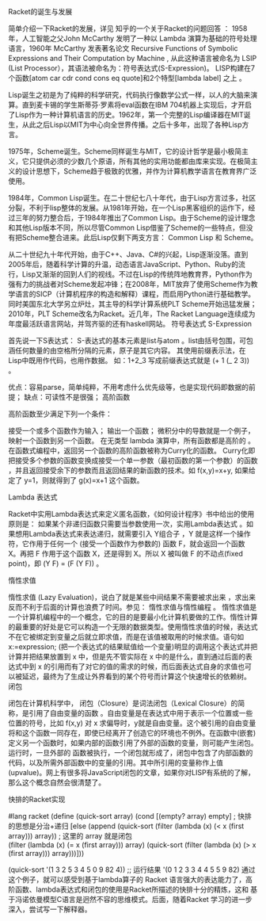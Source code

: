 Racket的诞生与发展

简单介绍一下Racket的发展，详见 知乎的一个关于Racket的问题回答 ： 
1958年，人工智能之父John McCarthy 发明了一种以 Lambda 演算为基础的符号处理语言，1960年 McCarthy 发表著名论文 Recursive Functions of Symbolic Expressions and Their Computation by Machine , 从此这种语言被命名为 LSIP (List Processor），其语法被命名为：符号表达式(S-Expression)。 LISP构建在7个函数[atom car cdr cond cons eq quote]和2个特型[lambda label] 之上 。

Lisp诞生之初是为了纯粹的科学研究，代码执行像数学公式一样，以人的大脑来演算。直到麦卡锡的学生斯蒂芬·罗素将eval函数在IBM 704机器上实现后，才开启了Lisp作为一种计算机语言的历史。1962年，第一个完整的Lisp编译器在MIT诞生，从此之后Lisp以MIT为中心向全世界传播。之后十多年，出现了各种Lisp方言。

1975年，Scheme诞生。Scheme同样诞生与MIT，它的设计哲学是最小极简主义，它只提供必须的少数几个原语，所有其他的实用功能都由库来实现。在极简主义的设计思想下，Scheme趋于极致的优雅，并作为计算机教学语言在教育界广泛使用。

1984年，Common Lisp诞生。在二十世纪七八十年代，由于Lisp方言过多，社区分裂，不利于lisp整体的发展。从1981年开始，在一个Lisp黑客组织的运作下，经过三年的努力整合后，于1984年推出了Common Lisp。由于Scheme的设计理念和其他Lisp版本不同，所以尽管Common Lisp借鉴了Scheme的一些特点，但没有把Scheme整合进来。此后Lisp仅剩下两支方言： Common Lisp 和 Scheme。

从二十世纪九十年代开始，由于C++、Java、C#的兴起，Lisp逐渐没落。直到2005年后，随着科学计算的升温，动态语言JavaScript、Python、Ruby的流行，Lisp又渐渐的回到人们的视线。不过在Lisp的传统阵地教育界，Python作为强有力的挑战者对Scheme发起冲锋；在2008年，MIT放弃了使用Scheme作为教学语言的SICP（计算机程序的构造和解释）课程，而启用Python进行基础教学。同时美国东北大学另立炉灶，其主导的科学计算系统PLT Scheme开始迅猛发展；2010年，PLT Scheme改名为Racket。近几年，The Racket Language连续成为年度最活跃语言网站，并驾齐驱的还有haskell网站。 
符号表达式 S-Expression

首先说一下S表达式： S-表达式的基本元素是list与atom 。list由括号包围，可包涵任何数量的由空格所分隔的元素，原子是其它内容。 其使用前缀表示法，在Lisp中既用作代码，也用作数据。 如：1+2_3  写成前缀表达式就是 (+ 1 (_ 2 3)) 。

优点：容易parse，简单纯粹，不用考虑什么优先级等，也是实现代码即数据的前提；
缺点：可读性不是很强；
高阶函数

高阶函数至少满足下列一个条件：

接受一个或多个函数作为输入； 
输出一个函数；
微积分中的导数就是一个例子，映射一个函数到另一个函数。 在无类型 lambda 演算中，所有函数都是高阶的 。在函数式编程中，返回另一个函数的高阶函数被称为Curry化的函数。 Curry化即把接受多个参数的函数变换成接受一个单一参数（最初函数的第一个参数）的函数 ，并且返回接受余下的参数而且返回结果的新函数的技术。如 f(x,y)=x+y, 如果给定了 y=1，则就得到了 g(x)=x+1 这个函数。

Lambda 表达式

Racket中实用Lambda表达式来定义匿名函数，《如何设计程序》书中给出的使用原则是： 如果某个非递归函数只需要当参数使用一次，实用Lambda表达式 。如果想用Lambda表达式来表达递归，就需要引入 Y组合子 ，Y 就是这样一个操作符，它作用于任何一个 (接受一个函数作为参数的) 函数 F，就会返回一个函数 X。再把 F 作用于这个函数 X，还是得到 X。所以 X 被叫做 F 的不动点(fixed point)，即 (Y F) = (F (Y F)) 。

惰性求值

惰性求值 (Lazy Evaluation)，说白了就是某些中间结果不需要被求出来 ，求出来反而不利于后面的计算也浪费了时间。参见： 惰性求值与惰性编程 。 
惰性求值是一个计算机编程中的一个概念，它的目的是要最小化计算机要做的工作。惰性计算的最重要的好处是它可以构造一个无限的数据类型。使用惰性求值的时候，表达式不在它被绑定到变量之后就立即求值，而是在该值被取用的时候求值。语句如 x:=expression; (把一个表达式的结果赋值给一个变量)明显的调用这个表达式并把计算并把结果放置到 x 中，但是先不管实际在 x 中的是什么，直到通过后面的表达式中到 x 的引用而有了对它的值的需求的时候，而后面表达式自身的求值也可以被延迟，最终为了生成让外界看到的某个符号而计算这个快速增长的依赖树。 
闭包

闭包在计算机科学中， 闭包（Closure）是词法闭包（Lexical Closure）的简称，是引用了自由变量的函数 。自由变量是在表达式中用于表示一个位置或一些位置的符号，比如 f(x,y) 对 x 求偏导时，y就是自由变量。这个被引用的自由变量将和这个函数一同存在，即使已经离开了创造它的环境也不例外。在函数中(嵌套)定义另一个函数时，如果内部的函数引用了外部的函数的变量，则可能产生闭包。运行时，一旦外部的 函数被执行，一个闭包就形成了，闭包中包含了内部函数的代码，以及所需外部函数中的变量的引用。其中所引用的变量称作上值(upvalue)。网上有很多将JavaScript闭包的文章，如果你对LISP有系统的了解，那么这个概念自然会很清楚了。

快排的Racket实现

\#lang racket
(define (quick-sort array)
  (cond
    [(empty? array) empty]							   ; 快排的思想是分治+递归
    [else (append 
	    (quick-sort (filter (lambda (x) (< x (first array))) array))	; 这里的 array 就是闭包  
	    (filter (lambda (x) (= x (first array))) array)
	    (quick-sort (filter (lambda (x) (> x (first array))) array)))]))

(quick-sort '(1 3 2 5 3 4 5 0 9 82 4))
;; 运行结果 '(0 1 2 3 3 4 4 5 5 9 82)
通过这个例子，就可以感受到基于lambda算子的 Racket 语言强大的表达能力了，高阶函数、lambda表达式和闭包的使用是Racket所描述的快排十分的精炼，这和 基于冯诺依曼模型C语言是迥然不容的思维模式。后面，随着Racket 学习的进一步深入，尝试写一下解释器。
